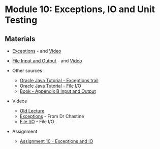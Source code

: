 Module 10: Exceptions, IO and Unit Testing
===
## Materials
+ [Exceptions](../../content/Exceptions.md) - and [Video](https://youtu.be/Ja97F71AXSc)
+ [File Input and Output](../../content/FileIO.md) - and [Video](https://youtu.be/MRVaHRFwzdM)
+ Other sources
    + [Oracle Java Tutorial - Exceptions trail](https://docs.oracle.com/javase/tutorial/essential/exceptions/index.html)
    + [Oracle Java Tutorial - File I/O](https://docs.oracle.com/javase/tutorial/essential/io/index.html)
    + [Book - Appendix B Input and Output](http://greenteapress.com/thinkjava5/html/thinkjava020.html)
+ Videos
    + [Old Lecture](https://youtu.be/QUPKpNGf8BU)
    + [Exceptions](https://www.youtube.com/watch?v=iaPqtwA32Xk&list=UUSH2TieRlco7uQOGU8Vppnw) - From Dr Chastine
    + [File I/O](https://www.youtube.com/watch?v=BwSUN--Fyl4&list=UUSH2TieRlco7uQOGU8Vppnw) - File I/O

+ Assignment
    + [Assignment 10 - Exceptions and IO](Assignments/A10.md)
